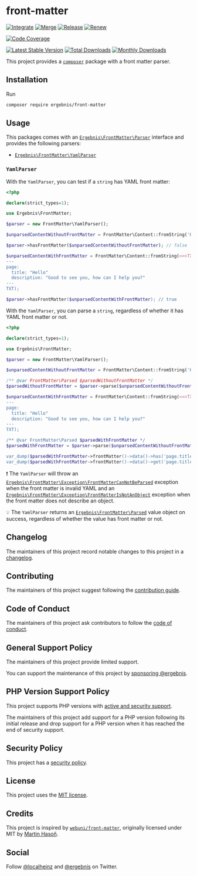 # front-matter

[![Integrate](https://github.com/ergebnis/front-matter/workflows/Integrate/badge.svg)](https://github.com/ergebnis/front-matter/actions)
[![Merge](https://github.com/ergebnis/front-matter/workflows/Merge/badge.svg)](https://github.com/ergebnis/front-matter/actions)
[![Release](https://github.com/ergebnis/front-matter/workflows/Release/badge.svg)](https://github.com/ergebnis/front-matter/actions)
[![Renew](https://github.com/ergebnis/front-matter/workflows/Renew/badge.svg)](https://github.com/ergebnis/front-matter/actions)

[![Code Coverage](https://codecov.io/gh/ergebnis/front-matter/branch/main/graph/badge.svg)](https://codecov.io/gh/ergebnis/front-matter)

[![Latest Stable Version](https://poser.pugx.org/ergebnis/front-matter/v/stable)](https://packagist.org/packages/ergebnis/front-matter)
[![Total Downloads](https://poser.pugx.org/ergebnis/front-matter/downloads)](https://packagist.org/packages/ergebnis/front-matter)
[![Monthly Downloads](http://poser.pugx.org/ergebnis/front-matter/d/monthly)](https://packagist.org/packages/ergebnis/front-matter)

This project provides a [`composer`](https://getcomposer.org) package with a front matter parser.

## Installation

Run

```sh
composer require ergebnis/front-matter
```

## Usage

This packages comes with an [`Ergebnis\FrontMatter\Parser`](src/Parser.php) interface and provides the following parsers:

 - [`Ergebnis\FrontMatter\YamlParser`](#yamlparser)

### `YamlParser`

With the `YamlParser`, you can test if a `string` has YAML front matter:

```php
<?php

declare(strict_types=1);

use Ergebnis\FrontMatter;

$parser = new FrontMatter\YamlParser();

$unparsedContentWithoutFrontMatter = FrontMatter\Content::fromString('Hello, how are you today?');

$parser->hasFrontMatter($unparsedContentWithoutFrontMatter); // false

$unparsedContentWithFrontMatter = FrontMatter\Content::fromString(<<<TXT
---
page:
  title: "Hello"
  description: "Good to see you, how can I help you?"
---
TXT);

$parser->hasFrontMatter($unparsedContentWithFrontMatter); // true
```

With the `YamlParser`, you can parse a `string`, regardless of whether it has YAML front matter or not.

```php
<?php

declare(strict_types=1);

use Ergebnis\FrontMatter;

$parser = new FrontMatter\YamlParser();

$unparsedContentWithoutFrontMatter = FrontMatter\Content::fromString('Hello, how are you today?');

/** @var FrontMatter\Parsed $parsedWithoutFrontMatter */
$parsedWithoutFrontMatter = $parser->parse($unparsedContentWithoutFrontMatter);

$unparsedContentWithFrontMatter = FrontMatter\Content::fromString(<<<TXT
---
page:
  title: "Hello"
  description: "Good to see you, how can I help you?"
---
TXT);

/** @var FrontMatter\Parsed $parsedWithFrontMatter */
$parsedWithFrontMatter = $parser->parse($unparsedContentWithoutFrontMatter);

var_dump($parsedWithFrontMatter->frontMatter()->data()->has('page.title')); // true
var_dump($parsedWithFrontMatter->frontMatter()->data()->get('page.title')); // "Hello"
```

:exclamation: The `YamlParser` will throw an [`Ergebnis\FrontMatter\Exception\FrontMatterCanNotBeParsed`](src/Exception/FrontMatterCanNotBeParsed.php) exception when the front matter is invalid YAML and an [`Ergebnis\FrontMatter\Exception\FrontMatterIsNotAnObject`](src/Exception/FrontMatterIsNotAnObject.php) exception when the front matter does not describe an object.

:bulb: The `YamlParser` returns an [`Ergebnis\FrontMatter\Parsed`](src/Parsed.php) value object on success, regardless of whether the value has front matter or not.

## Changelog

The maintainers of this project record notable changes to this project in a [changelog](CHANGELOG.md).

## Contributing

The maintainers of this project suggest following the [contribution guide](.github/CONTRIBUTING.md).

## Code of Conduct

The maintainers of this project ask contributors to follow the [code of conduct](https://github.com/ergebnis/.github/blob/main/CODE_OF_CONDUCT.md).

## General Support Policy

The maintainers of this project provide limited support.

You can support the maintenance of this project by [sponsoring @ergebnis](https://github.com/sponsors/ergebnis).

## PHP Version Support Policy

This project supports PHP versions with [active and security support](https://www.php.net/supported-versions.php).

The maintainers of this project add support for a PHP version following its initial release and drop support for a PHP version when it has reached the end of security support.

## Security Policy

This project has a [security policy](.github/SECURITY.md).

## License

This project uses the [MIT license](LICENSE.md).

## Credits

This project is inspired by [`webuni/front-matter`](https://github.com/webuni/front-matter), originally licensed under MIT by [Martin Hasoň](https://github.com/hason).

## Social

Follow [@localheinz](https://twitter.com/intent/follow?screen_name=localheinz) and [@ergebnis](https://twitter.com/intent/follow?screen_name=ergebnis) on Twitter.
